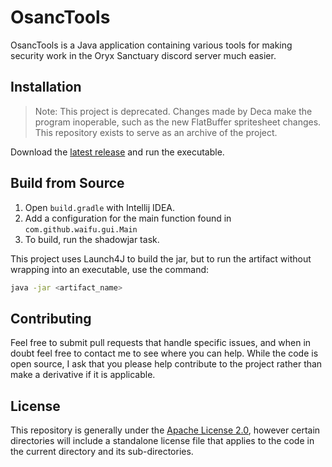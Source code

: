 # OsancTools

OsancTools is a Java application containing various tools for making security work in the Oryx Sanctuary discord server much easier.

## Installation
> Note: This project is deprecated. Changes made by Deca make the program inoperable, such as the new FlatBuffer spritesheet changes. This repository exists to serve as an archive of the project.

Download the [latest release](https://github.com/Waifu/OsancTools/releases/latest) and run the executable.

## Build from Source

1. Open `build.gradle` with Intellij IDEA.
2. Add a configuration for the main function found in `com.github.waifu.gui.Main`
3. To build, run the shadowjar task.

This project uses Launch4J to build the jar, but to run the artifact without wrapping into an executable, use the command:
```bash
java -jar <artifact_name>
```

## Contributing

Feel free to submit pull requests that handle specific issues, and when in doubt feel free to contact me to see where you can help. While the code is open source, I ask that you please help contribute to the project rather than make a derivative if it is applicable.

## License

This repository is generally under the [Apache License 2.0](https://choosealicense.com/licenses/apache-2.0/), however certain directories will include a standalone license file that applies to the code in the current directory and its sub-directories.
